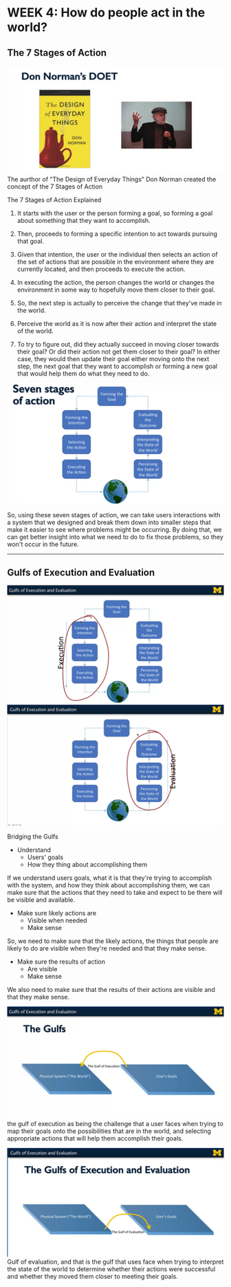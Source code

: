 # WEEK 4: How do people act in the world?

## The 7 Stages of Action

![DOET](Week4Images/DOET.png "DOET")
The aurthor of "The Design of Everyday Things" Don Norman created the concept of the 7 Stages of Action

The 7 Stages of Action Explained

1. It starts with the user or the person forming a goal, so forming a goal about something that they want to accomplish.

2. Then, proceeds to forming a specific intention to act towards pursuing that goal.

3. Given that intention, the user or the individual then selects an action of the set of actions that are possible in the environment where they are currently located, and then proceeds to execute the action.

4. In executing the action, the person changes the world or changes the environment in some way to hopefully move them closer to their goal. 

5. So, the next step is actually to perceive the change that they've made in the world.

6. Perceive the world as it is now after their action and interpret the state of the world.

7. To try to figure out, did they actually succeed in moving closer towards their goal? Or did their action not get them closer to their goal? In either case, they would then update their goal either moving onto the next step, the next goal that they want to accomplish or forming a new goal that would help them do what they need to do. 

![7SOA](Week4Images/7SOA.png "7 stages of action")

So, using these seven stages of action, we can take users interactions with a system that we designed and break them down into smaller steps that make it easier to see where problems might be occurring. By doing that, we can get better insight into what we need to do to fix those problems, so they won't occur in the future.

---

## Gulfs of Execution and Evaluation 

![execution](Week4Images/execution.png "Execution")
![evaluation](Week4Images/evaluation.png "Execution")


Bridging the Gulfs

- Understand 
    - Users' goals
    - How they thing about accomplishing them 

If we understand users goals, what it is that they're trying to accomplish with the system, and how they think about accomplishing them, we can make sure that the actions that they need to take and expect to be there will be visible and available.


- Make sure likely actions are 
    - Visible when needed 
    - Make sense 

So, we need to make sure that the likely actions, the things that people are likely to do are visible when they're needed and that they make sense.

- Make sure the results of action 
    - Are visible 
    - Make sense

We also need to make sure that the results of their actions are visible and that they make sense.

![tgoe](Week4Images/tgoe.png "The Gulf of Execution")
the gulf of execution as being the challenge that a user faces when trying to map their goals onto the possibilities that are in the world, and selecting appropriate actions that will help them accomplish their goals.   

 ![tgoev](Week4Images/tgoev.png "The Gulf of Evaluation")
Gulf of evaluation, and that is the gulf that uses face when trying to interpret the state of the world to determine whether their actions were successful and whether they moved them closer to meeting their goals.


